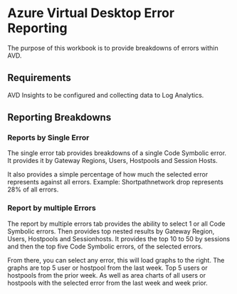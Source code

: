 # Azure Virtual Desktop Error Reporting

The purpose of this workbook is to provide breakdowns of errors within AVD. 

## Requirements

AVD Insights to be configured and collecting data to Log Analytics.

## Reporting Breakdowns

### Reports by Single Error

The single error tab provides breakdowns of a single Code Symbolic error. It provides it by Gateway Regions, Users, Hostpools and Session Hosts.

It also provides a simple percentage of how much the selected error represents against all errors. Example: Shortpathnetwork drop represents 28% of all errors.

### Report by multiple Errors  

The report by multiple errors tab provides the ability to select 1 or all Code Symbolic errors. Then provides top nested results by Gateway Region, Users, Hostpools and Sessionhosts. It provides the top 10 to 50 by sessions and then the top five Code Symbolic errors, of the selected errors.

From there, you can select any error, this will load graphs to the right. The graphs are top 5 user or hostpool from the last week. Top 5 users or hostpools from the prior week. As well as area charts of all users or hostpools with the selected error from the last week and week prior.